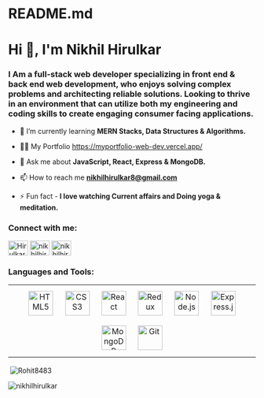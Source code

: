 # README.md
<h1 align="left">Hi 👋, I'm Nikhil Hirulkar</h1>
<!-- <h1 align="center">Hi 👋, I'm nikhil hirulkar</h1> -->
<h3 align="left">I Am a full-stack web developer specializing in front end & back end web development, who enjoys solving complex problems and architecting reliable solutions. Looking to thrive in an environment that can utilize both my engineering and coding skills to create engaging consumer facing applications.</h3>




- 🌱 I’m currently learning **MERN Stacks, Data Structures & Algorithms.**

- 👨‍💻 My Portfolio https://myportfolio-web-dev.vercel.app/

- 💬 Ask me about **JavaScript, React, Express & MongoDB.**

- 📫 How to reach me **nikhilhirulkar8@gmail.com**

- ⚡ Fun fact - **I love watching Current affairs and Doing yoga & meditation.**

<h3 align="left">Connect with me:</h3>
<p align="left">
<a href="https://twitter.com/HirulkarR" target="blank"><img align="center" src="https://raw.githubusercontent.com/rahuldkjain/github-profile-readme-generator/master/src/images/icons/Social/twitter.svg" alt="HirulkarR" height="30" width="40" /></a>
<a href="https://www.linkedin.com/in/nikhil-hirulkar-882a70127/" target="blank"><img align="center" src="https://raw.githubusercontent.com/rahuldkjain/github-profile-readme-generator/master/src/images/icons/Social/linked-in-alt.svg" alt="nikhilhirulkar" height="30" width="40" /></a>
<a href="nikhilhirulkar8@gmail.com" target="blank"><img align="center" src="https://upload.wikimedia.org/wikipedia/commons/7/7e/Gmail_icon_%282020%29.svg" alt="nikhilhirulkar" height="30" width="40" /></a>


<h3 align="left">Languages and Tools:</h3>
<table><tr><td valign="top">
<div align="center">  
<img style="margin: 10px" src="https://profilinator.rishav.dev/skills-assets/html5-original-wordmark.svg" alt="HTML5" height="50" />  
<img style="margin: 10px" src="https://profilinator.rishav.dev/skills-assets/css3-original-wordmark.svg" alt="CSS3" height="50" />
<!-- <img style="margin: 10px" src="https://profilinator.rishav.dev/skills-assets/bootstrap-plain.svg" alt="Bootstrap" height="50" />   -->
<img style="margin: 10px" src="https://profilinator.rishav.dev/skills-assets/react-original-wordmark.svg" alt="React" height="50" />  
<!-- <img style="margin: 10px" src="https://profilinator.rishav.dev/skills-assets/redux-original.svg" alt="Redux" height="50" />  -->
 <img style="margin: 10px" src="https://profilinator.rishav.dev/skills-assets/javascript-original.svg" alt="Redux" height="50" /> 
<!-- <img style="margin: 10px" src="https://profilinator.rishav.dev/skills-assets/python-original.svg" alt="Python" height="50" />   -->
<img style="margin: 10px" src="https://profilinator.rishav.dev/skills-assets/nodejs-original-wordmark.svg" alt="Node.js" height="50" />  
<img style="margin: 10px" src="https://profilinator.rishav.dev/skills-assets/express-original-wordmark.svg" alt="Express.js" height="50" />  
<!-- <img style="margin: 10px" src="https://profilinator.rishav.dev/skills-assets/django-original.svg" alt="Django" height="50" />   -->
<img style="margin: 10px" src="https://profilinator.rishav.dev/skills-assets/mongodb-original-wordmark.svg" alt="MongoDB" height="50" />  
<!-- <img style="margin: 10px" src="https://profilinator.rishav.dev/skills-assets/mysql-original-wordmark.svg" alt="MySQL" height="50" />   -->
<img style="margin: 10px" src="https://profilinator.rishav.dev/skills-assets/git-scm-icon.svg" alt="Git" height="50" />  
<!-- <img style="margin: 10px" src="https://profilinator.rishav.dev/skills-assets/redis-original-wordmark.svg" alt="Redis" height="50" />   -->
</div>
</td></tr></table> 
<p>&nbsp;<img align="center" src="https://github-readme-stats.vercel.app/api?username=Rohit8483&show_icons=true&locale=en" alt="Rohit8483" /></p>

<p><img align="left" src="https://github-readme-stats.vercel.app/api/top-langs?username=pankajganjale&show_icons=true&locale=en&layout=compact" alt="nikhilhirulkar" /></p>


